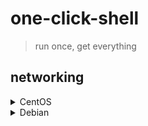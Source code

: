 # one-click-shell

> run once, get everything

## networking
<details>
  
  <summary>CentOS</summary>
  
  ```bash
  nmcli con add type ethernet ifname eth0 con-name con-eth0 ip4 10.0.0.100/24 gw4 10.0.0.254 ipv4.dns 223.5.5.5
  nmcli con reload
  nmcli con up con-eth0
  ```

</details>
<details>
  
  <summary>Debian</summary>
  
  ```bash
  ifdown ens33
  cat > "/etc/network/interfaces.d/eth0.cfg" <<EOF
  auto eth0
  iface eth0 inet static
    address 10.0.0.100
    netmask 255.255.255.0
    gateway 10.0.0.254
    dns.nameservers 223.5.5.5
  EOF
  ifup eth0
  ```

</details>

